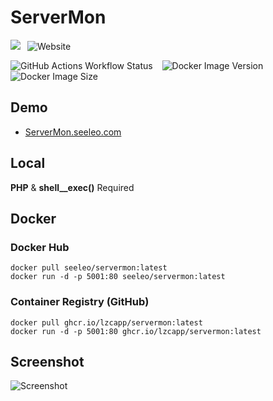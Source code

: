 # ServerMon

![](https://img.shields.io/badge/PHP-shell__exec-lightgrey?style=for-the-badge&logo=php)&ensp;
![Website](https://img.shields.io/website?url=https%3A%2F%2Fservermon.seeleo.com%2F&style=for-the-badge&label=servermon.seeleo.com)

![GitHub Actions Workflow Status](https://img.shields.io/github/actions/workflow/status/lzcapp/ServerMon/main.yml?style=for-the-badge)
&ensp; ![Docker Image Version](https://img.shields.io/docker/v/seeleo/servermon?style=for-the-badge)
&ensp;
![Docker Image Size](https://img.shields.io/docker/image-size/seeleo/servermon?style=for-the-badge)

## Demo

- [ServerMon.seeleo.com](https://ServerMon.seeleo.com/)

## Local

**PHP** & **shell__exec()** Required

## Docker

### Docker Hub

```
docker pull seeleo/servermon:latest
docker run -d -p 5001:80 seeleo/servermon:latest
```


### Container Registry (GitHub)

```
docker pull ghcr.io/lzcapp/servermon:latest
docker run -d -p 5001:80 ghcr.io/lzcapp/servermon:latest
```

## Screenshot

![Screenshot](https://user-images.githubusercontent.com/12462465/154803703-2f41f8d5-c72d-40fa-85d3-c39cd79a300a.png)
